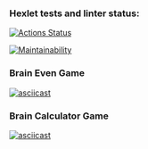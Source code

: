 ### Hexlet tests and linter status:
[![Actions Status](https://github.com/dm3vdovin/python-project-49/actions/workflows/hexlet-check.yml/badge.svg)](https://github.com/dm3vdovin/python-project-49/actions)

[![Maintainability](https://api.codeclimate.com/v1/badges/dc98c3aab577103870cd/maintainability)](https://codeclimate.com/github/dm3vdovin/python-project-49/maintainability)

<h3>Brain Even Game</h3>

[![asciicast](https://asciinema.org/a/27IP28E3Cak5HmjocMuHw3524.svg)](https://asciinema.org/a/27IP28E3Cak5HmjocMuHw3524)

<h3>Brain Calculator Game</h3>

[![asciicast](https://asciinema.org/a/hnlMzISVREJeRStJc7Eo5IasD.svg)](https://asciinema.org/a/hnlMzISVREJeRStJc7Eo5IasD)
